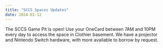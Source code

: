 ```yaml
---
title: "SCCS Spaces Updates"
date: 2024-01-12
---
```


The SCCS Game Pit is open! Use your OneCard between 7AM and 10PM every day to access the space in Clothier basement. We have a projector and Nintendo Switch hardware, with more available to borrow by request.
